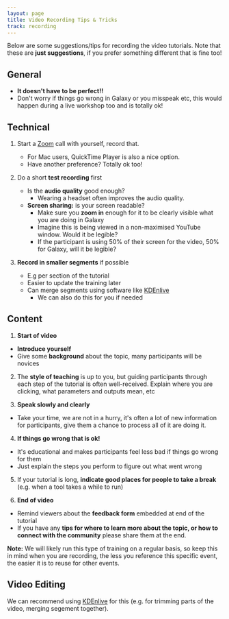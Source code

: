 ```yaml
---
layout: page
title: Video Recording Tips & Tricks
track: recording
---
```


Below are some suggestions/tips for recording the video tutorials. Note
that these are **just suggestions**, if you prefer something different
that is fine too!

## General

- **It doesn't have to be perfect!!**
- Don't worry if things go wrong in Galaxy or you misspeak etc, this would
  happen during a live workshop too and is totally ok!

## Technical

1. Start a [Zoom](https://zoom.us/) call with yourself, record that.
   - For Mac users, QuickTime Player is also a nice option.
   - Have another preference? Totally ok too!



2. Do a short **test recording** first
   - Is the **audio quality** good enough?
     - Wearing a headset often improves the audio quality.
   - **Screen sharing:** is your screen readable?
     - Make sure you **zoom in** enough for it to be clearly visible what you are doing in Galaxy
     - Imagine this is being viewed in a non-maximised YouTube window. Would it be legible?
     - If the participant is using 50% of their screen for the video,     50% for Galaxy, will it be legible?


3. **Record in smaller segments** if possible
   - E.g per section of the tutorial
   - Easier to update the training later
   - Can merge segments using software like [KDEnlive](https://kdenlive.org/en/)
     - We can also do this for you if needed


## Content


1. **Start of video**
  - **Introduce yourself**
  - Give some **background** about the topic, many participants will be novices



2. The **style of teaching** is up to you, but guiding participants through each step of the tutorial is often well-received. Explain where you are clicking, what parameters and outputs mean, etc



3. **Speak slowly and clearly**
  - Take your time, we are not in a hurry, it's often a lot of new information
    for participants, give them a chance to process all of it
    are doing it.



4. **If things go wrong that is ok!**
  - It's educational and makes participants feel less bad if things go wrong
    for them
  - Just explain the steps you perform to figure out what went wrong



5. If your tutorial is long, **indicate good places for people to take
  a break** (e.g. when a tool takes a while to run)



6. **End of video**
  - Remind viewers about the **feedback form** embedded at end of the tutorial
  - If you have any **tips for where to learn more about the topic, or how to connect with the community** please share them at the end.


**Note:** We will likely run this type of training on a regular basis, so keep this in mind when you are recording, the less you reference this specific event, the easier it is to reuse for other events.

## Video Editing

We can recommend using [KDEnlive](https://kdenlive.org/en/) for this (e.g. for trimming parts of the video, merging segement together).



